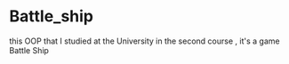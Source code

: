 # Battle_ship
 this OOP that I studied at the University in the second course , it's a game Battle Ship
